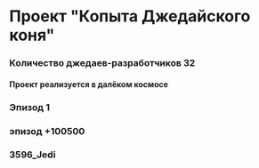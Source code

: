 # Проект "Копыта Джедайского коня"
### Количество джедаев-разработчиков 32
#### Проект реализуется в далёком космосе
### Эпизод 1
### эпизод +100500


### 3596_Jedi